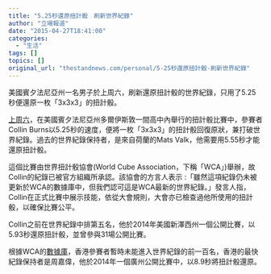 ```yaml
---
title: "5.25秒還原扭計骰　刷新世界紀錄"
author: "立場報道"
date: "2015-04-27T18:41:00"
categories:
  - "生活"
tags: []
topics: []
original_url: "thestandnews.com/personal/5-25秒還原扭計骰-刷新世界紀錄"
---
```

美國賓夕法尼亞州一名男子於上周六，刷新還原扭計骰的世界紀錄，只用了5.25秒便還原一枚「3x3x3」的扭計骰。

[上周六](http://web.archive.org/web/20210628140707/http://mashable.com/2015/04/26/world-record-rubiks-cube/?utm_cid=mash-com-fb-main-link)，在美國賓夕法尼亞州多爾伊斯敦一間高中內舉行的扭計骰比賽中，參賽者Collin Burns以5.25秒的速度，便將一枚「3x3x3」的扭計骰回復原狀，兼打破世界紀錄。過去的世界紀錄保持者，是來自荷蘭的Mats Valk，他需要用5.55秒才能還原扭計骰。

這個比賽由世界扭計骰協會(World Cube Association，下稱「WCA」)舉辦，故Collin的紀錄已被官方組織所承認。該協會的方言人表示 :「雖然這項紀錄仍未被更新於WCA的數據庫中，但我們認可這是WCA最新的世界紀錄。」發言人指，Collin在正式比賽中展示技能，依從大會規則，大會亦已檢查過他所使用的扭計骰，以確保比賽公平。

Collin之前在世界紀錄中排第五名，他於2014年美國新澤西州一個公開比賽，以5.93秒還原扭計骰，並曾參與31場公開比賽。

根據WCA的[數據庫](http://web.archive.org/web/20210628140707/https://www.worldcubeassociation.org/results/events.php?eventId=333&regionId=&years=&show=100%2BPersons&single=Single)，香港參賽者暫時未能進入世界紀錄的前一百名，香港的最快紀錄保持者是周嘉偉，他於2014年一個廣州公開比賽中，以8.9秒將扭計骰還原。
